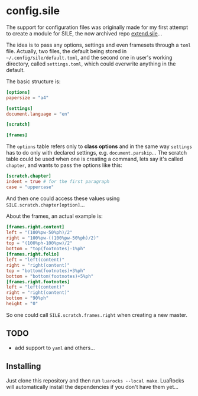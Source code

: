 # config.sile

The support for configuration files was originally made for my first attempt to create a module for SILE, the now archived repo [extend.sile](https://github.com/jodros/extend.sile)...


The idea is to pass any options, settings and even framesets through a `toml` file. Actually, two files, the default being stored in `~/.config/sile/default.toml`, and the second one in user's working directory, called `settings.toml`, which could overwrite anything in the default.

The basic structure is:

```toml
[options]
papersize = "a4"

[settings]
document.language = "en"

[scratch]

[frames]

```

The `options` table refers only to **class options** and in the same way `settings` has to do only with declared settings, e.g. `document.parskip`... The scratch table could be used when one is creating a command, lets say it's called `chapter`, and wants to pass the options like this:

```toml
[scratch.chapter]
indent = true # for the first paragraph
case = "uppercase"
```

And then one could access these values using `SILE.scratch.chapter[option]`...

About the frames, an actual example is:

```toml
[frames.right.content]
left = "(100%pw-50%ph)/2"
right = "100%pw-((100%pw-50%ph)/2)"
top = "(100%ph-100%pw)/2"
bottom = "top(footnotes)-1%ph"
[frames.right.folio]
left = "left(content)"
right = "right(content)"
top = "bottom(footnotes)+3%ph"
bottom = "bottom(footnotes)+5%ph"
[frames.right.footnotes]
left = "left(content)"
right = "right(content)"
bottom = "90%ph"
height = "0"
```

So one could call `SILE.scratch.frames.right` when creating a new master.

## TODO

- add support to `yaml` and others...

## Installing

Just clone this repository and then run `luarocks --local make`. LuaRocks will automatically install the dependencies if you don't have them yet...


